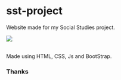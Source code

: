 # sst-project

Website made for my Social Studies project.

<img src="./demo.gif">

<br>
<br>

Made using HTML, CSS, Js and BootStrap.

### Thanks
